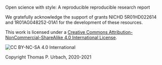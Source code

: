 Open science with style: A reproducible reproducible research report

We gratefully acknowledge the support of grants NICHD 5R01HD022614 and
1R01AG048252-01A1 for the development of these resources.

This work is licensed under a [Creative Commons
Attribution-NonCommercial-ShareAlike 4.0 International License](https://creativecommons.org/licenses/by-nc-sa/4.0/).

![CC BY-NC-SA 4.0 International](https://i.creativecommons.org/l/by-nc-sa/4.0/88x31.png)

Copyright Thomas P. Urbach, 2020-2021

